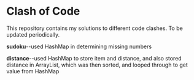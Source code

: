 # Clash of Code


This repository contains my solutions to different code clashes. To be updated periodically.

**sudoku**--used HashMap in determining missing numbers 

**distance**--used HashMap to store item and distance, and also stored distance in ArrayList, which was then sorted, and looped through to get value from HashMap
